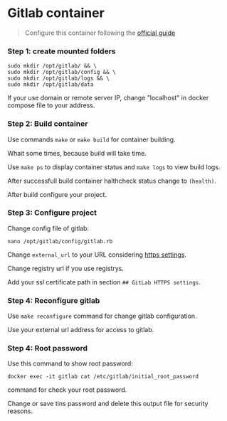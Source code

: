# Gitlab container

> Configure this container following the [official guide](https://docs.gitlab.com/ee/install/docker.html "gitlab + docker")

### Step 1: create mounted folders

```
sudo mkdir /opt/gitlab/ && \
sudo mkdir /opt/gitlab/config && \
sudo mkdir /opt/gitlab/logs && \
sudo mkdir /opt/gitlab/data
```

If your use domain or remote server IP, change "localhost" in docker compose file to your address.

### Step 2: Build container

Use commands ``make`` or ``make build`` for container building.

Whait some times, because build will take time.

Use ``make ps`` to display container status and ``make logs`` to view build logs.

After successfull build container halthcheck status change to ``(health)``.

After build configure your project.

### Step 3: Configure project

Change config file of gitlab:

``nano /opt/gitlab/config/gitlab.rb``

Change ``external_url`` to your URL considering [https settings](https://docs.gitlab.com/omnibus/settings/ssl.html "setting ssl").

Change registry url if you use registrys.

Add your ssl certificate path in section ``## GitLab HTTPS settings``.

### Step 4: Reconfigure gitlab

Use ``make reconfigure`` command for change gitlab configuration.

Use your external url address for access to gitlab.

### Step 4: Root password

Use this command to show root password:

```
docker exec -it gitlab cat /etc/gitlab/initial_root_password
```

command for check your root password.

Change or save tins password and delete this output file for security reasons.
